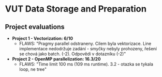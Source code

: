 # VUT Data Storage and Preparation

## Project evaluations

- **Project 1 - Vectorization: 6/10**
  - FLAWS: "Pragmy parallel odstraneny. Cilem byla vektorizace. Line implementace nedodržuje zadání - smyčky nebyly prohozeny, řešení se chová jako batch. (-2). Odpovědi v dotazníku (-2)"
- **Project 2 - OpenMP parallelization: 16.3/20**
  - FLAWS: "Time limit 100 ms (109 ms runtime). 3.2 - otazka se tykala loop, ne tree"
